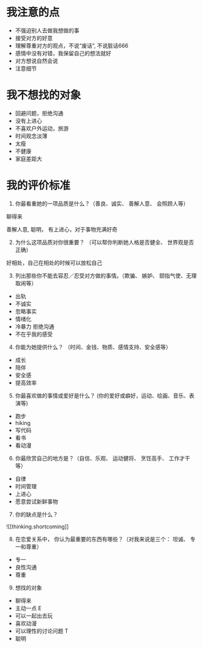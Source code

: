 
# 我注意的点

- 不强迫别人去做我想做的事
- 接受对方的好意
- 理解尊重对方的观点，不说“废话”, 不说脏话666
- 感情中没有对错，我保留自己的想法就好
- 对方想说自然会说
- 注意细节

# 我不想找的对象

- 回避问题，拒绝沟通
- 没有上进心
- 不喜欢户外运动，旅游
- 时间观念淡薄 
- 太瘦
- 不健康
- 家庭差距大

# 我的评价标准

1. 你最看重她的一项品质是什么？（善良、诚实、 善解人意、 会照顾人等）

聊得来

善解人意, 聪明， 有上进心，对于事物充满好奇

2. 为什么这项品质对你很重要？ （可以帮你判断她人格是否健全、 世界观是否正确）

好相处，自己在相处的时候可以放松自己

3. 列出那些你不能去容忍／忍受对方做的事情。（欺骗、 嫉妒、 颐指气使、无理取闹等）

- 出轨
- 不诚实
- 忽略事实
- 情绪化
- 冷暴力 拒绝沟通
- 不在乎我的感受

4. 你能为她提供什么？ （时间、金钱、物质、感情支持、安全感等）

- 成长
- 陪伴
- 安全感
- 提高效率

5. 你最喜欢做的事情或爱好是什么？ (你的爱好或癖好，运动、绘画、音乐、表演等)

- 跑步
- hiking
- 写代码
- 看书
- 看动漫


6. 你最欣赏自己的地方是？（自信、乐观、 运动健将、 烹饪高手、 工作才干等）

- 自律
- 时间管理
- 上进心
- 愿意尝试新鲜事物

7. 你的缺点是什么？

![[thinking.shortcoming]]

8. 在恋爱关系中， 你认为最重要的东西有哪些？（对我来说是三个： 坦诚、 专一和尊重）

- 专一
- 良性沟通
- 尊重


9. 想找的对象

- 聊得来  
- 主动一点 E
- 可以一起出去玩
- 喜欢动漫
- 可以理性的讨论问题 T
- 聪明 